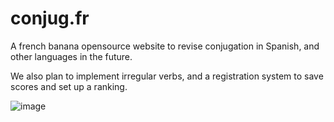 # conjug.fr

A french banana opensource website to revise conjugation in Spanish, and other languages in the future.

We also plan to implement irregular verbs, and a registration system to save scores and set up a ranking.

![image](https://user-images.githubusercontent.com/69462822/229379986-9de405b7-017e-4c6b-8712-c370d83d0ee9.png)
